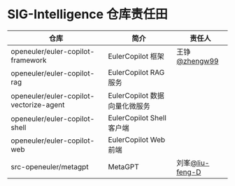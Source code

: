 # SIG-Intelligence 仓库责任田

| 仓库                                       | 简介                   | 责任人                      |
|-------------------------------------------|------------------------|----------------------------|
| openeuler/euler-copilot-framework         | EulerCopilot 框架           | 王铮[@zhengw99](https://gitee.com/zhengw99) |
| openeuler/euler-copilot-rag               | EulerCopilot RAG 服务       |  |
| openeuler/euler-copilot-vectorize-agent   | EulerCopilot 数据向量化微服务 |  |
| openeuler/euler-copilot-shell             | EulerCopilot Shell 客户端   |  |
| openeuler/euler-copilot-web               | EulerCopilot Web 前端       |  |
| src-openeuler/metagpt                     | MetaGPT                | 刘峯[@liu-feng-D](https://gitee.com/liu-feng-D) |